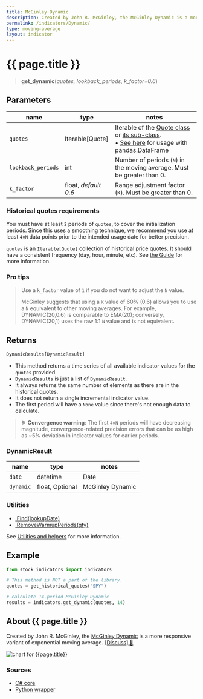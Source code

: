 ```yaml
---
title: McGinley Dynamic
description: Created by John R. McGinley, the McGinley Dynamic is a more responsive variant of exponential moving average.
permalink: /indicators/Dynamic/
type: moving-average
layout: indicator
---
```


# {{ page.title }}

><span class="indicator-syntax">**get_dynamic**(*quotes, lookback_periods, k_factor=0.6*)</span>

## Parameters

| name | type | notes
| -- |-- |--
| `quotes` | Iterable[Quote] | Iterable of the [Quote class]({{site.baseurl}}/guide/#historical-quotes) or [its sub-class]({{site.baseurl}}/guide/#using-custom-quote-classes). <br><span class='qna-dataframe'> • [See here]({{site.baseurl}}/guide/#using-pandasdataframe) for usage with pandas.DataFrame</span>
| `lookback_periods` | int | Number of periods (`N`) in the moving average.  Must be greater than 0.
| `k_factor` | float, *default 0.6* | Range adjustment factor (`K`).  Must be greater than 0.

### Historical quotes requirements

You must have at least `2` periods of `quotes`, to cover the initialization periods.  Since this uses a smoothing technique, we recommend you use at least `4×N` data points prior to the intended usage date for better precision.

`quotes` is an `Iterable[Quote]` collection of historical price quotes.  It should have a consistent frequency (day, hour, minute, etc).  See [the Guide]({{site.baseurl}}/guide/#historical-quotes) for more information.

### Pro tips

> Use a `k_factor` value of `1` if you do not want to adjust the `N` value.
>
> McGinley suggests that using a `K` value of 60% (0.6) allows you to use a `N` equivalent to other moving averages.  For example, DYNAMIC(20,0.6) is comparable to EMA(20); conversely, DYNAMIC(20,1) uses the raw 1:1 `N` value and is not equivalent.

## Returns

```python
DynamicResults[DynamicResult]
```

- This method returns a time series of all available indicator values for the `quotes` provided.
- `DynamicResults` is just a list of `DynamicResult`.
- It always returns the same number of elements as there are in the historical quotes.
- It does not return a single incremental indicator value.
- The first period will have a `None` value since there's not enough data to calculate.

>&#9886; **Convergence warning**: The first `4×N` periods will have decreasing magnitude, convergence-related precision errors that can be as high as ~5% deviation in indicator values for earlier periods.

### DynamicResult

| name | type | notes
| -- |-- |--
| `date` | datetime | Date
| `dynamic` | float, Optional | McGinley Dynamic

### Utilities

- [.Find(lookupDate)]({{site.baseurl}}/utilities#find-indicator-result-by-date)
- [.RemoveWarmupPeriods(qty)]({{site.baseurl}}/utilities#remove-warmup-periods)

See [Utilities and helpers]({{site.baseurl}}/utilities#utilities-for-indicator-results) for more information.

## Example

```python
from stock_indicators import indicators

# This method is NOT a part of the library.
quotes = get_historical_quotes("SPY")

# calculate 14-period McGinley Dynamic
results = indicators.get_dynamic(quotes, 14)
```

## About {{ page.title }}

Created by John R. McGinley, the [McGinley Dynamic](https://www.investopedia.com/terms/m/mcginley-dynamic.asp) is a more responsive variant of exponential moving average.
[[Discuss] &#128172;]({{site.github.repository_url}}/discussions/866 "Community discussion about this indicator")

![chart for {{page.title}}]({{site.dotnet.charts}}/Dynamic.png)

### Sources

- [C# core]({{site.dotnet.src}}/a-d/Dynamic/Dynamic.Series.cs)
- [Python wrapper]({{site.python.src}}/dynamic.py)
